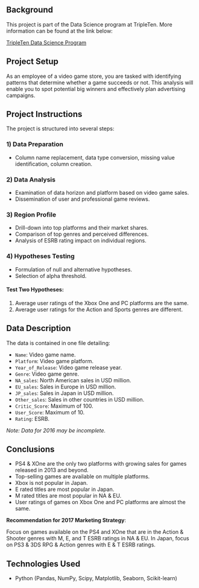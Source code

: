 ## Background

This project is part of the Data Science program at TripleTen. More information can be found at the link below:

[TripleTen Data Science Program](https://tripleten.com/data-science/)

## Project Setup

As an employee of a video game store, you are tasked with identifying patterns that determine whether a game succeeds or not. This analysis will enable you to spot potential big winners and effectively plan advertising campaigns.

## Project Instructions

The project is structured into several steps:

### 1) Data Preparation

- Column name replacement, data type conversion, missing value identification, column creation.

### 2) Data Analysis

- Examination of data horizon and platform based on video game sales.
- Dissemination of user and professional game reviews.

### 3) Region Profile

- Drill-down into top platforms and their market shares.
- Comparison of top genres and perceived differences.
- Analysis of ESRB rating impact on individual regions.

### 4) Hypotheses Testing

- Formulation of null and alternative hypotheses.
- Selection of alpha threshold.

#### Test Two Hypotheses:

1. Average user ratings of the Xbox One and PC platforms are the same.
2. Average user ratings for the Action and Sports genres are different.

## Data Description

The data is contained in one file detailing:

- `Name`: Video game name.
- `Platform`: Video game platform.
- `Year_of_Release`: Video game release year.
- `Genre`: Video game genre.
- `NA_sales`: North American sales in USD million.
- `EU_sales`: Sales in Europe in USD million.
- `JP_sales`: Sales in Japan in USD million.
- `Other_sales`: Sales in other countries in USD million.
- `Critic_Score`: Maximum of 100.
- `User_Score`: Maximum of 10.
- `Rating`: ESRB.

*Note: Data for 2016 may be incomplete.*

## Conclusions

- PS4 & XOne are the only two platforms with growing sales for games released in 2013 and beyond.
- Top-selling games are available on multiple platforms.
- Xbox is not popular in Japan.
- E rated titles are most popular in Japan.
- M rated titles are most popular in NA & EU.
- User ratings of games on Xbox One and PC platforms are almost the same.

**Recommendation for 2017 Marketing Strategy**:

Focus on games available on the PS4 and XOne that are in the Action & Shooter genres with M, E, and T ESRB ratings in NA & EU. In Japan, focus on PS3 & 3DS RPG & Action genres with E & T ESRB ratings.

## Technologies Used

- Python (Pandas, NumPy, Scipy, Matplotlib, Seaborn, Scikit-learn)
